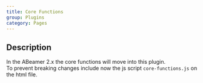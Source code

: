 ```yaml
---
title: Core Functions
group: Plugins
category: Pages
---
```

## Description
In the ABeamer 2.x the core functions will move into this plugin.  
To prevent breaking changes include now the js script `core-functions.js` on the html file.  
  